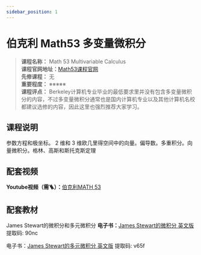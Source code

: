 ```yaml
---
sidebar_position: 1
---
```


# 伯克利 Math53 多变量微积分

>**课程名称：** Math 53 Multivariable Calculus     
**课程官网地址：**[Math53课程官网](https://math.berkeley.edu/~pkoroteev/math53.html)      
**先修课程：** 无  
**重要程度：** ※※※※※  
**课程评点：** Berkeley计算机专业毕业的最低要求里并没有包含多变量微积分的内容，不过多变量微积分通常也是国内计算机专业以及其他计算机名校都建议选修的内容，因此这里也强烈推荐大家学习。

## 课程说明
参数方程和极坐标。 2 维和 3 维欧几里得空间中的向量。偏导数。多重积分。向量微积分。格林、高斯和斯托克斯定理




## 配套视频

**Youtube视频（需🪜）：**[伯克利MATH 53](https://www.youtube.com/watch?v=Xj5vPhprY9M)


## 配套教材

James Stewart的微积分和多元微积分
**电子书：**[James Stewart的微积分 英文版](https://pan.baidu.com/s/1DAyhBdxfcPxgJ4u_83IOnA) 提取码: 90nc 

电子书：[James Stewart的多元微积分 英文版](https://pan.baidu.com/s/1U9318_hmRkMwjbhLsxrt0w)  提取码: v65f 

